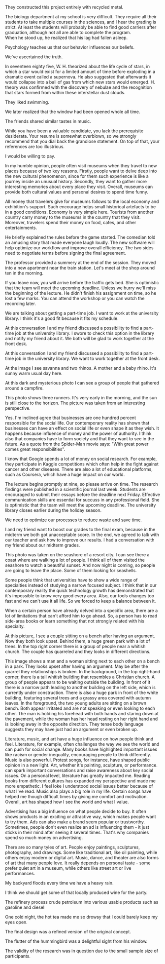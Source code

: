 They constructed this project entirely with recycled metal.

The biology department at my school is very difficult. They require all their students to take multiple courses in the sciences, and I hear the grading is strict. At least the students will probably be able to find good carriers after graduation, although not all are able to complete the program.    
When he stood up, he realized that his lag had fallen asleep. 

Psychology teaches us that our behavior influences our beliefs.  

We've ascertained the truth. 

In seventeen eighty five, W. H. theorized about the life cycle of stars, in which a star would exist for a limited amount of time before exploding in a dramatic event called a supernova. He also suggested that afterwards it would collapse into a ball of gas from which new stars would emerged. H. theory was confirmed with the discovery of nebulae and the recognition that stars formed from within these interstellar dust clouds. 

They liked swimming. 

We later realized that the window had been opened whole all time.  

The friends shared similar tastes in music.

While you have been a valuable candidate, you lack the prerequisite desiderata. Your resume is somewhat overblown, so we strongly recommend that you dial back the grandiose statement. On top of that, your references are too illustrious. 

I would be willing to pay.


In my humble opinion, people often visit museums when they travel to new places because of two key reasons. Firstly, people want to delve deep into the new cultural phenomenon, since for them such experience is like a journey inside an unusual history. Secondly, they want to gather more interesting memories about every place they visit. Overall, museums can provide both cultural values and personal desires to spend time funny.


All money that travelers give for museums follows to the local economy and exhibition's support. Such encourage helps small historical artefacts to be in a good conditions. Economy is very simple here. Tourists from another country carry money to the museums in the country that they visit. Moreover, travelers spend their money on food, cafes, and other entertainments. 


He briefly explained the rules before the game started.
The comedian told an amusing story that made everyone laugh loudly.
The new software will help optimize our workflow and improve overall efficiency. 
The two sides need to negotiate terms before signing the final agreement. 

The professor provided a summery at the end of the session. 
They moved into a new apartment near the train station.
Let's meet at the shop around ten in the morning. 

If you leave now, you will arrive before the traffic gets bed.
She is optimistic that the team will meet the upcoming deadline.
Unless we hurry we'll miss the beginning of the lecture.
He didn't finish his assignment on time, so he lost a few marks. 
You can attend the workshop or you can watch the recording later.


We are talking about getting a part-time job. 
I want to work at the university library. 
I think it's a good fit because it fits my schedule. 

At this conversation I and my friend discussed a possibility to find a part-time job at the university library. I swore to check this option in the library and notify my friend about it. We both will be glad to work together at the front desk. 

At this conversation I and my friend discussed a possibility to find a part-time job in the university library. We want to work together at the front desk. 

At the image I see savanna and two rhinos. A mother and a baby rhino. It's sunny warm usual day here. 

At this dark and mysterious photo I can see a group of people that gathered around a campfire. 

This photo shows three runners. It's very early in the morning, and the sun is still close to the horizon. The picture was taken from an interesting perspective. 


Yes. I'm inclined agree that businesses are one hundred percent responsible for the social life. Our contemporary reality has shown that businesses can have an effect on social life or even shape it as they wish. It happens because influence of money and the power of authority. I think also that companies have to form society and that they want to see in the future. As a quote from the Spider-Man movie says: "With great power comes great responsibilities". 


I know that Google spends a lot of money on social research. For example, they participate in Kaggle competitions which often help in the fight against cancer and other diseases. There are also a lot of educational platforms, such as Coursera, which have a huge impact on our world. 

The lecture begins promptly at nine, so please arrive on time.
The research findings were published in a scientific journal last week.
Students are encouraged to submit their essays before the deadline next Friday.
Effective communication skills are essential for succuss in any professional field.
She is optimistic that the team will meet the upcoming deadline.
The university library closes earlier during the holiday season. 


We need to optimize our processes to reduce waste and save time. 

I and my friend want to boost our grades to the final exam, because in the midterm we  both got unacceptable score.  In the end, we agreed to talk with our teacher and ask how to improve our results. 
I had a conversation with my friend about our midterm grades.

This photo was taken on the seashore of a resort city. I can see there a coast where are walking a lot of people. I think all of them visited the seashore to watch a beautiful sunset. And now night is coming, so people are going to leave the place. Some of them looking for seashells. 



Some people think that universities have to show a wide range of specialties instead of studying a narrow focused subject. I think that in our contemporary reality the quick technology growth has demonstrated that it's impossible to know very good every area. Also, our tools changes too fast and we can't use it all life. So we forced to keep a balance between it. 

When a certain person have already delved into a specific area, there are a lot of limitations that can't afford him to go ahead. So, a person has to read side-area books or learn something that not strongly related with his specialty.

At this picture, I see a couple sitting on a bench after having an argument. Now they both look upset. Behind them, a huge green park  with a lot of trees. In the top right corner there is a group of people near a whitish church. The couple has quarreled and they looks in different directions.

This image shows a man and a woman sitting next to each other on a bench in a park. They looks upset after having an argument. May be after the quarrel they relationships is broken. In the background, in the top right-hand corner, there is a tall whitish building that resembles a Christian church. A group of people appears to be waiting outside the building. 
In front of it there is a narrow path leading to another building on the left side, which is currently under construction. There is also a huge  park in front of the white building, featuring several trees and a grassy area covered with autumn leaves. In the foreground, the two young adults are sitting on a brown bench. Both appear irritated and are not speaking or even looking to each other.  The man is holding his forehead with both hands and staring down at the pavement, while the woman has her head resting on her right hand and is looking away in the opposite direction. They tense body language suggests they may have just had an argument or even broken up. 


Literature, music, and art have a huge influence on how people think and feel. Literature, for example, often challenges the way we see the world and can push for social change. Many books have highlighted important issues like racism or gender inequality, encouraging people to think differently. 
Music is also powerful. Protest songs, for instance, have shaped public opinion in a new light. Art, whether it's painting, sculpture, or performance. can spark important conversations and raise awareness about key social issues. 
On a personal level, literature has greatly impacted me. Reading books from different cultures has expanded my perspective and made me more empathetic. 
I feel loke I understood social issues better because of what I've read. Music also plays a big role in my life. Certain songs have helped me though difficult times by giving me comfort and motivation. Overall, art has shaped how I see the world and what I value. 

Advertising has a big influence on what people decide to buy. It often shows products in an exciting or attractive way, which makes people want to try them. Ads can also make a brand seem popular or trustworthy. Sometimes, people don't even realize an ad  is influencing them - it just sticks in their mind after seeing it several times. That's why companies spend so much money on advertising. 

There are so many tyles of art. People enjoy paintings, sculptures, photography, and drawings. Some like traditional art, like oil painting, while others enjoy modern or digital art. Music, dance, and theater are also forms of art that many people love. It really depends on personal taste - some prefer quiet art in a museum, while others like street art or live performances. 

My backyard floods every time we have a heavy rain. 

I think we should get some of that locally produced wine for the party.

The refinery process crude petroleum into various usable products such as gasoline and diesel 

One cold night, the hot tea made me so drowsy that I could barely keep my eyes open. 

The final design was a refined version of the original concept. 

The flutter of the hummingbird was a delightful sight from his window.

The validity of the research was in question due to the small sample size of participants. 
